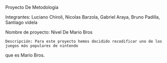 Proyecto De Metodologia

Integrantes: Luciano Chiroli, Nicolas Barzola, Gabriel Araya, Bruno Padilla, Santiago videla



Nombre de proyecto: Nivel De Mario Bros

    Descripción: Para este proyecto hemos decidido recodificar uno de los juegos más populares de nintendo 
que es Mario Bros.